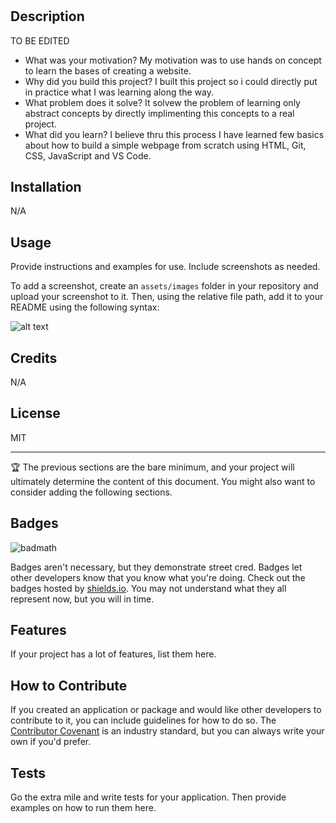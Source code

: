 # <Prework Study Guide Webpage>

## Description

TO BE EDITED

- What was your motivation? My motivation was to use hands on concept to learn the bases of creating a website.
- Why did you build this project? I built this project so i could directly put in practice what I was learning along the way.
- What problem does it solve? It solvew the problem of learning only abstract concepts by directly implimenting this concepts to a real project.
- What did you learn? I believe thru this process I have learned few basics about how to build a simple webpage from scratch using HTML, Git, CSS, JavaScript and VS Code. 

## Installation

N/A
## Usage

Provide instructions and examples for use. Include screenshots as needed.

To add a screenshot, create an `assets/images` folder in your repository and upload your screenshot to it. Then, using the relative file path, add it to your README using the following syntax:

![alt text](assets/images/screenshot.png)

## Credits

N/A

## License

MIT

---

🏆 The previous sections are the bare minimum, and your project will ultimately determine the content of this document. You might also want to consider adding the following sections.

## Badges

![badmath](https://img.shields.io/github/languages/top/nielsenjared/badmath)

Badges aren't necessary, but they demonstrate street cred. Badges let other developers know that you know what you're doing. Check out the badges hosted by [shields.io](https://shields.io/). You may not understand what they all represent now, but you will in time.

## Features

If your project has a lot of features, list them here.

## How to Contribute

If you created an application or package and would like other developers to contribute to it, you can include guidelines for how to do so. The [Contributor Covenant](https://www.contributor-covenant.org/) is an industry standard, but you can always write your own if you'd prefer.

## Tests

Go the extra mile and write tests for your application. Then provide examples on how to run them here.
